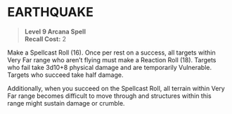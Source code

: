 ﻿# EARTHQUAKE

> **Level 9 Arcana Spell**  
> **Recall Cost:** 2

Make a Spellcast Roll (16). Once per rest on a success, all targets within Very Far range who aren’t flying must make a Reaction Roll (18). Targets who fail take 3d10+8 physical damage and are temporarily Vulnerable. Targets who succeed take half damage.

Additionally, when you succeed on the Spellcast Roll, all terrain within Very Far range becomes difficult to move through and structures within this range might sustain damage or crumble.
